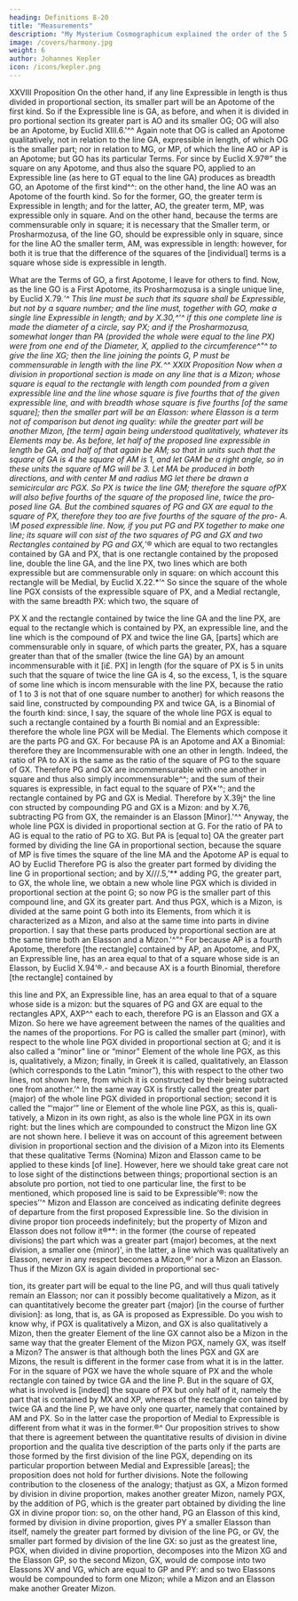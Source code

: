 ```yaml
---
heading: Definitions 8-20
title: "Measurements"
description: "My Mysterium Cosmographicum explained the order of the 5 solids in the world"
image: /covers/harmony.jpg
weight: 6
author: Johannes Kepler
icon: /icons/kepler.png
---
```



XXVIII Proposition
On the other hand, if any line Expressible in length is thus divided
in proportional section, its smaller part will be an Apotome of the
first kind.
So if the Expressible line is GA, as before, and when it is divided in pro­
portional section its greater part is AO and its smaller OG; OG will also be
an Apotome, by Euclid XIII.6.'^^
Again note that OG is called an Apotome qualitatively, not in relation to
the line GA, expressible in length, of which OG is the smaller part; nor in relation
to MG, or MP, of which the line AO or AP is an Apotome; but GO has its
particular Terms. For since by Euclid X.97®” the square on any Apotome, and
thus also the square PO, applied to an Expressible line (as here to GT equal
to the line GA) produces as breadth GO, an Apotome of the first kind^^: on the
other hand, the line AO was an Apotome of the fourth kind. So for the former,
GO, the greater term is Expressible in length; and for the latter, AO, the greater
term, MP, was expressible only in square. And on the other hand, because the
terms are commensurable only in square; it is necessary that the Smaller term,
or Prosharmozusa, of the line GO, should be expressible only in square, since
for the line AO the smaller term, AM, was expressible in length: however, for
both it is true that the difference of the squares of the [individual] terms is a
square whose side is expressible in length.

What are the Terms of GO, a first Apotome, I leave for others to find. Now,
as the line GO is a First Apotome, its Prosharmozusa is a single unique line,
by Euclid X.79.*’^ This line must be such that its square shall be Expressible,
but not by a square number; and the line must, together with GO, make a single
line Expressible in length; and by X.30,^'^ if this one complete line is made the
diameter of a circle, say PX; and if the Prosharmozusa, somewhat longer than
PA (provided the whole were equal to the line PX) were from one end of the
Diameter, X, applied to the circumference^"^ to give the line XG; then the line
joining the points G, P must be commensurable in length with the line PX.^^
XXIX Proposition
Now when a division in proportional section is made on any line that
is a Mizon; whose square is equal to the rectangle with length com­
pounded from a given expressible line and the line whose square is
five fourths that of the given expressible line, and with breadth whose
square is five fourths [of the same square]; then the smaller part will
be an Elasson: where Elasson is a term not of comparison but denot­
ing quality: while the greater part will be another Mizon, [the term]
again being understood qualitatively, whatever its Elements may be.
As before, let half of the proposed line expressible in length be GA, and half
of that again be AM; so that in units such that the square of GA is 4 the square
of AM is 1, and let GAM be a right angle, so in these units the square of MG
will be 3. Let MA be produced in both directions, and with center M and radius
MG let there be drawn a semicircular arc PGX. So PX is twice the line GM;
therefore the square ofPX will also befive fourths
of the square of the proposed line, twice the pro­
posed line GA. But the combined squares of PG
and GX are equal to the square of PX, therefore
they too are five fourths of the square of the pro-
A. \M
posed expressible line. Now, if you put PG and
PX together to make one line; its square will con­
sist of the two squares of PG and GX and two Rectangles contained by PG
and GX,*’® which are equal to two rectangles contained by GA and PX, that
is one rectangle contained by the proposed line, double the line GA, and the
line PX, two lines which are both expressible but are commensurable only in
square: on which account this rectangle will be Medial, by Euclid X.22.*’^ So
since the square of the whole line PGX consists of the expressible square of PX,
and a Medial rectangle, with the same breadth PX: which two, the square of

PX X and the rectangle contained by twice the line GA and the line PX, are equal
to the rectangle which is contained by PX, an expressible line, and the line which
is the compound of PX and twice the line GA, [parts] which are commensurable
only in square, of which parts the greater, PX, has a square greater than that
of the smaller (twice the line GA) by an amount incommensurable with it [i£.
PX] in length (for the square of PX is 5 in units such that the square of twice
the line GA is 4, so the excess, 1, is the square of some line which is incom­
mensurable with the line PX, because the ratio of 1 to 3 is not that of one square
number to another) for which reasons the said line, constructed by compounding
PX and twice GA, is a Binomial of the fourth kind: since, I say, the square
of the whole line PGX is equal to such a rectangle contained by a fourth Bi­
nomial and an Expressible: therefore the whole line PGX will be Medial. The
Elements which compose it are the parts PG and GX. For because PA is an
Apotome and AX a Binomial: therefore they are Incommensurable with one an­
other in length. Indeed, the ratio of PA to AX is the same as the ratio of the
square of PG to the square of GX. Therefore PG and GX are incommensurable
with one another in square and thus also simply incommensurable^^; and the
sum of their squares is expressible, in fact equal to the square of PX*’^; and the
rectangle contained by PG and GX is Medial. Therefore by X.39j^ the line con­
structed by compounding PG and GX is a Mizon: and by X.76, subtracting
PG from GX, the remainder is an Elasson [Minor].'^^ Anyway, the whole line
PGX is divided in proportional section at G. For the ratio of PA to AG is equal
to the ratio of PG to XG. But PA is [equal to] OA the greater part formed by
dividing the line GA in proportional section, because the square of MP is five
times the square of the line MA and the Apotome AP is equal to AO by Euclid
Therefore PG is also the greater part formed by dividing the line G in
proportional section; and by X///.5,’** adding PG, the greater part, to GX, the
whole line, we obtain a new whole line PGX which is divided in proportional
section at the point G; so now PG is the smaller part of this compound line,
and GX its greater part. And thus PGX, which is a Mizon, is divided at the
same point G both into its Elements, from which it is characterized as a Mizon,
and also at the same time into parts in divine proportion.
I say that these parts produced by proportional section are at the same time
both an Elasson and a Mizon.'^"^ For because AP is a fourth Apotome, therefore
[the rectangle] contained by AP, an Apotome, and PX, an Expressible line, has
an area equal to that of a square whose side is an Elasson, by Euclid X.94’®.-
and because AX is a fourth Binomial, therefore [the rectangle] contained by

this line and PX, an Expressible line, has an area equal to that of a square
whose side is a mizon: but the squares of PG and GX are equal to the rectangles
APX, AXP^^ each to each, therefore PG is an Elasson and GX a Mizon.
So here we have agreement between the names of the qualities
and the names of the proportions. For PG is called the smaller part
{minor), with respect to the whole line PGX divided in proportional
section at G; and it is also called a “minor” line or “minor” Element
of the whole line PGX, as this is, qualitatively, a Mizon; finally, in Greek
it is called, qualitatively, an Elasson (which corresponds to the Latin
“minor”), this with respect to the other two lines, not shown here, from
which it is constructed by their being subtracted one from another.’^
In the same way GX is firstly called the greater part {major) of the
whole line PGX divided in proportional section; second it is called
the “‘major’” line or Element of the whole line PGX, as this is, quali­
tatively, a Mizon in its own right, as also is the whole line PGX in its
own right: but the lines which are compounded to construct the Mizon
line GX are not shown here.
I believe it was on account of this agreement between division in
proportional section and the division of a Mizon into its Elements
that these qualitative Terms {Nomina) Mizon and Elasson came to be
applied to these kinds [of line].
However, here we should take great care not to lose sight of the
distinctions between things; proportional section is an absolute pro­
portion, not tied to one particular line, the first to be mentioned, which
proposed line is said to be Expressible’®: now the species’'^ Mizon and
Elasson are conceived as indicating definite degrees of departure from
the first proposed Expressible line. So the division in divine propor­
tion proceeds indefinitely; but the property of Mizon and Elasson does
not follow it®**: in the former (the course of repeated divisions) the
part which was a greater part {major) becomes, at the next division,
a smaller one {minor)', in the latter, a line which was qualitatively an
Elasson, never in any respect becomes a Mizon,®’ nor a Mizon an
Elasson. Thus if the Mizon GX is again divided in proportional sec-


tion, its greater part will be equal to the line PG, and will thus quali­
tatively remain an Elasson; nor can it possibly become qualitatively
a Mizon, as it can quantitatively become the greater part {major) [in
the course of further division]: as long, that is, as GA is proposed as
Expressible.
Do you wish to know why, if PGX is qualitatively a Mizon, and GX
is also qualitatively a Mizon, then the greater Element of the line
GX cannot also be a Mizon in the same way that the greater Element
of the Mizon PGX, namely GX, was itself a Mizon? The answer is that
although both the lines PGX and GX are Mizons, the result is different
in the former case from what it is in the latter. For in the square of
PGX we have the whole square of PX and the whole rectangle con­
tained by twice GA and the line P. But in the square of GX, what is
involved is [indeed] the square of PX but only half of it, namely the
part that is contained by MX and XP, whereas of the rectangle con­
tained by twice GA and the line P, we have only one quarter, namely
that contained by AM and PX. So in the latter case the proportion
of Medial to Expressible is different from what it was in the former.®^
Our proposition strives to show that there is agreement between the
quantitative results of division in divine proportion and the qualita­
tive description of the parts only if the parts are those formed by the
first division of the line PGX, depending on its particular proportion
between Medial and Expressible [areas]; the proposition does not hold
for further divisions.
Note the following contribution to the closeness of the analogy;
thatjust as GX, a Mizon formed by division in divine proportion, makes
another greater Mizon, namely PGX, by the addition of PG, which is
the greater part obtained by dividing the line GX in divine propor­
tion: so, on the other hand, PG an Elasson of this kind, formed by
division in divine proportion, gives PY a smaller Elasson than itself,
namely the greater part formed by division of the line PG, or GV, the
smaller part formed by division of the line GX: so just as the greatest
line, PGX, when divided in divine proportion, decomposes into the
Mizon XG and the Elasson GP, so the second Mizon, GX, would de­
compose into two Elassons XV and VG, which are equal to GP and
PY: and so two Elassons would be compounded to form one Mizon;
while a Mizon and an Elasson make another Greater Mizon.

